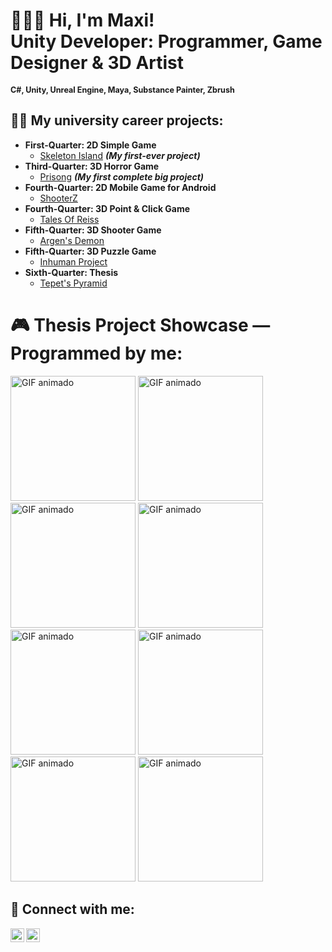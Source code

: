 <h1>🙋🏻‍♂️ Hi, I'm Maxi! <br/><a>Unity Developer:</a> <a>Programmer, Game Designer & 3D Artist</a></h1>
<h2 style="font-size: 0.9em; display: inline;">C#, Unity, Unreal Engine, Maya, Substance Painter, Zbrush</h2>

<h2>👨‍💻 My university career projects:</h2>

- <b>First-Quarter: 2D Simple Game</b>
  - [Skeleton Island](https://github.com/maxicollavo/skeletonisland/tree/main) <b><i>(My first-ever project)</b></i>
- <b>Third-Quarter: 3D Horror Game</b>
  - [Prisong](https://github.com/maxicollavo/unity-prisong) <b><i>(My first complete big project)</b></i>
- <b>Fourth-Quarter: 2D Mobile Game for Android</b>
  - [ShooterZ](https://github.com/maxicollavo/ShooterZ)
- <b>Fourth-Quarter: 3D Point & Click Game</b>
  - [Tales Of Reiss](https://github.com/maxicollavo/TalesOfReiss)
- <b>Fifth-Quarter: 3D Shooter Game</b>
  - [Argen's Demon](https://github.com/maxicollavo/chef/)
- <b>Fifth-Quarter: 3D Puzzle Game</b>
  - [Inhuman Project](https://github.com/maxicollavo/InhumanThesis)
- <b>Sixth-Quarter: Thesis</b>
  - [Tepet's Pyramid](https://github.com/maxicollavo/NewTepet)

<h1>🎮 Thesis Project Showcase — Programmed by me:</h1>

<img src="https://media1.giphy.com/media/v1.Y2lkPTc5MGI3NjExbjV4NnU3YjJsYzRlODJmbHI1eTMwaG10aGExZHIwM25vbmt1ZDVqeSZlcD12MV9pbnRlcm5hbF9naWZfYnlfaWQmY3Q9Zw/VTqCUY7syRFxbnjTVz/giphy.gif" alt="GIF animado" width="200px"> <img src="https://media2.giphy.com/media/v1.Y2lkPTc5MGI3NjExeGNhbHp0YzhvcWM1cmhoMGp1cnBuMW1oanYyZWJwdDhyMWVmYjc3YyZlcD12MV9pbnRlcm5hbF9naWZfYnlfaWQmY3Q9Zw/bd05HCkRC6FUcN31F8/giphy.gif" alt="GIF animado" width="200px"> <img src="https://media0.giphy.com/media/v1.Y2lkPTc5MGI3NjExY3A4MG5qY2EyY3M0YTZ5a2h1NGE3eXc1czd3enMxNGQwMzR2M21hcyZlcD12MV9pbnRlcm5hbF9naWZfYnlfaWQmY3Q9Zw/gZebl8oyUzglPRWyMz/giphy.gif" alt="GIF animado" width="200px"> <img src="https://media2.giphy.com/media/v1.Y2lkPTc5MGI3NjExN2thNmt1eTV2d2VyZms0YTNxbW1wanlzbnJmbzQ4eXEyeTFxOHpwaCZlcD12MV9pbnRlcm5hbF9naWZfYnlfaWQmY3Q9Zw/ayXk7zhAIPyFKiO1UD/giphy.gif" alt="GIF animado" width="200px">
<img src="https://media2.giphy.com/media/v1.Y2lkPTc5MGI3NjExeXRzcmo5c2Fwc3lzbHF6ZmVwaW9tbnd6ZXdoeDdpcThtb2R3anl5MiZlcD12MV9pbnRlcm5hbF9naWZfYnlfaWQmY3Q9Zw/R5juw1WWAymUIchQsF/giphy.gif" alt="GIF animado" width="200px"> <img src="https://media4.giphy.com/media/v1.Y2lkPTc5MGI3NjExMmUzcWRwZG5vYWoyMDE4MHowb3cyaHJ4NWc4Y3JmdzFobWxqYncyOCZlcD12MV9pbnRlcm5hbF9naWZfYnlfaWQmY3Q9Zw/X8lTHYohFs0NonnR5m/giphy.gif" alt="GIF animado" width="200px"> <img src="https://media2.giphy.com/media/v1.Y2lkPTc5MGI3NjExODQ1M3NjNXFrb2hjNnhuc3dsejZ5cXBybnltMmlrcnc2OGU2enR5ZiZlcD12MV9pbnRlcm5hbF9naWZfYnlfaWQmY3Q9Zw/BlqfCav6iUeJGF60F5/giphy.gif" alt="GIF animado" width="200px"> <img src="https://media3.giphy.com/media/v1.Y2lkPTc5MGI3NjExZXBtanU4MWN5OWxxcXVlY3JrNmFxbTczY3NleXgza3AyNzkxcGxnaCZlcD12MV9pbnRlcm5hbF9naWZfYnlfaWQmY3Q9Zw/YzfApWrNCwF0QzaiuN/giphy.gif" alt="GIF animado" width="200px">

<h2> 🤳 Connect with me:</h2>

[<img align="left" alt="MaxiCollavo | LinkedIn" width="22px" src="https://cdn.jsdelivr.net/npm/simple-icons@v3/icons/linkedin.svg" />][linkedin]
[<img align="left" alt="MaxiCollavo | Instagram" width="22px" src="https://cdn.jsdelivr.net/npm/simple-icons@v3/icons/instagram.svg" />][instagram]

[instagram]: https://www.instagram.com/maxicollavo
[linkedin]: https://www.linkedin.com/in/maximilianocollavo/

